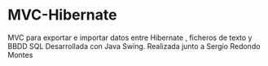# MVC-Hibernate
MVC para exportar e importar datos entre Hibernate , ficheros de texto y BBDD SQL
Desarrollada con Java Swing.
Realizada junto a Sergio Redondo Montes
